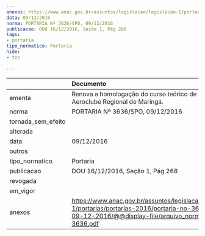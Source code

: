 ```yaml
---
anexos: https://www.anac.gov.br/assuntos/legislacao/legislacao-1/portarias/portarias-2016/portaria-no-3636-spo-09-12-2016/@@display-file/arquivo_norma/PA2016-3636.pdf
data: 09/12/2016
norma: PORTARIA Nº 3636/SPO, 09/12/2016
publicacao: DOU 16/12/2016, Seção 1, Pág.268
tags:
- portaria
tipo_normatico: Portaria
hide: 
- toc 
 
---
```


|                    | Documento                                                                                                                                                      |
|:-------------------|:---------------------------------------------------------------------------------------------------------------------------------------------------------------|
| ementa             | Renova a homologação do curso teórico de PC-A/IFR do Aeroclube Regional de Maringá.                                                                            |
| norma              | PORTARIA Nº 3636/SPO, 09/12/2016                                                                                                                               |
| tornada_sem_efeito |                                                                                                                                                                |
| alterada           |                                                                                                                                                                |
| data               | 09/12/2016                                                                                                                                                     |
| outros             |                                                                                                                                                                |
| tipo_normatico     | Portaria                                                                                                                                                       |
| publicacao         | DOU 16/12/2016, Seção 1, Pág.268                                                                                                                               |
| revogada           |                                                                                                                                                                |
| em_vigor           |                                                                                                                                                                |
| anexos             | https://www.anac.gov.br/assuntos/legislacao/legislacao-1/portarias/portarias-2016/portaria-no-3636-spo-09-12-2016/@@display-file/arquivo_norma/PA2016-3636.pdf |